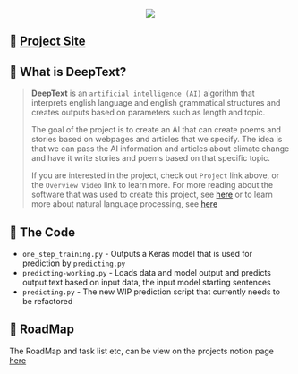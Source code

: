 <p align="center">
  <img src="https://user-images.githubusercontent.com/44287141/116738130-f9e5e780-a9e9-11eb-8605-3f96f1df2d2c.png">
</p>

## 🎯 [Project Site](https://internationalschoolaberdeen.github.io/aiproject/)

## 🧠 What is DeepText?

> **DeepText** is an `artificial intelligence (AI)` algorithm that interprets english language and english grammatical structures and creates outputs based on parameters such as length and topic.
>
> The goal of the project is to create an AI that can create poems and stories based on webpages and articles that we specify. The idea is that we can pass the AI information and articles about climate change and have it write stories and poems based on that specific topic.
>
> If you are interested in the project, check out `Project` link above, or the `Overview Video` link to learn more. For more reading about the software that was used to create this project, see [here](https://www.tensorflow.org/learn) or to learn more about natural language processing, see [here](https://towardsdatascience.com/natural-language-processing-with-tensorflow-e0a701ef5cef?gi=72765e5779df)

## 🐍 The Code

- `one_step_training.py` - Outputs a Keras model that is used for prediction by `predicting.py`
- `predicting-working.py` - Loads data and model output and predicts output text based on input data, the input model starting sentences
- `predicting.py` - The new WIP prediction script that currently needs to be refactored

## 📅 RoadMap

The RoadMap and task list etc, can be view on the projects notion page [here](https://www.notion.so/DeepText-499c4d4b85c8493aa29076bb782223b3)
